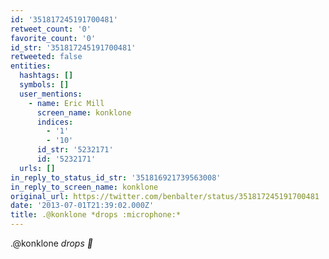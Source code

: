 ```yaml
---
id: '351817245191700481'
retweet_count: '0'
favorite_count: '0'
id_str: '351817245191700481'
retweeted: false
entities:
  hashtags: []
  symbols: []
  user_mentions:
    - name: Eric Mill
      screen_name: konklone
      indices:
        - '1'
        - '10'
      id_str: '5232171'
      id: '5232171'
  urls: []
in_reply_to_status_id_str: '351816921739563008'
in_reply_to_screen_name: konklone
original_url: https://twitter.com/benbalter/status/351817245191700481
date: '2013-07-01T21:39:02.000Z'
title: .@konklone *drops :microphone:*
---
```


.@konklone *drops :microphone:*